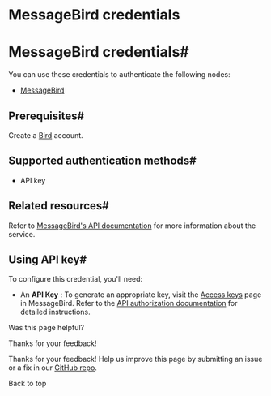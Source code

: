 # MessageBird credentials

[ ](https://github.com/n8n-io/n8n-docs/edit/main/docs/integrations/builtin/credentials/messagebird.md "Edit this page")

# MessageBird credentials#

You can use these credentials to authenticate the following nodes:

  * [MessageBird](../../app-nodes/n8n-nodes-base.messagebird/)



## Prerequisites#

Create a [Bird](https://bird.com/) account.

## Supported authentication methods#

  * API key



## Related resources#

Refer to [MessageBird's API documentation](https://docs.bird.com/api) for more information about the service.

## Using API key#

To configure this credential, you'll need:

  * An **API Key** : To generate an appropriate key, visit the [Access keys](https://app.bird.com/settings/access-keys) page in MessageBird. Refer to the [API authorization documentation](https://docs.bird.com/api/api-access/api-authorization) for detailed instructions. 

Was this page helpful? 

Thanks for your feedback! 

Thanks for your feedback! Help us improve this page by submitting an issue or a fix in our [GitHub repo](https://github.com/n8n-io/n8n-docs). 

Back to top 
